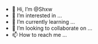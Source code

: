 - 👋 Hi, I’m @Shxw
- 👀 I’m interested in ...
- 🌱 I’m currently learning ...
- 💞️ I’m looking to collaborate on ...
- 📫 How to reach me ...

<!---
Shxw/Shxw is a ✨ special ✨ repository because its `README.md` (this file) appears on your GitHub profile.
You can click the Preview link to take a look at your changes.
--->

